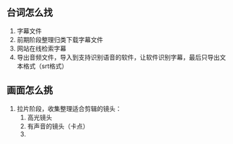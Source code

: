 ## 台词怎么找

1. 字幕文件
2. 前期阶段整理归类下载字幕文件
3. 网站在线检索字幕
4. 导出音频文件，导入到支持识别语音的软件，让软件识别字幕，最后只导出文本格式（srt格式）

## 画面怎么挑

1. 拉片阶段，收集整理适合剪辑的镜头：
	1. 高光镜头
	2. 有声音的镜头（卡点）
	3. 